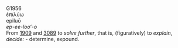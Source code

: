 <body>
  <p>G1956<br>  ἐπιλύω  <br> epiluō  <br><i>ep-ee-loo‘-o </i><br>From <a href="g1909.htm">1909</a> and <a href="g3089.htm">3089</a>  to <i>solve</i> <i>further</i>, that is, (figuratively) to <i>explain</i>, <i>decide:</i> - determine, expound.<br></p>
 </body>